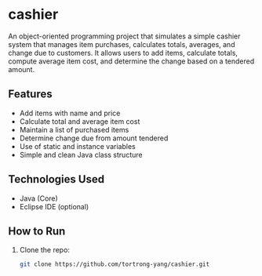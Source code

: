 # cashier
An object-oriented programming project that simulates a simple cashier system that manages item purchases, calculates totals, averages, and change due to customers. It allows users to add items, calculate totals, compute average item cost, and determine the change based on a tendered amount.

## Features

- Add items with name and price
- Calculate total and average item cost
- Maintain a list of purchased items
- Determine change due from amount tendered
- Use of static and instance variables
- Simple and clean Java class structure

## Technologies Used

- Java (Core)
- Eclipse IDE (optional)

## How to Run

1. Clone the repo:
   ```bash
   git clone https://github.com/tortrong-yang/cashier.git
